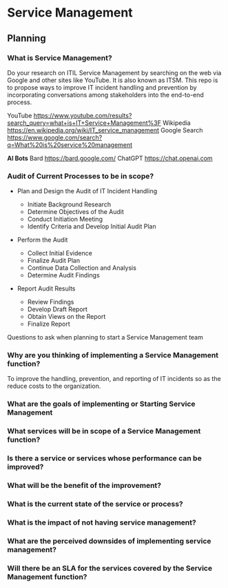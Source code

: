 # Service Management
## Planning ##
### What is Service Management?

Do your research on ITIL Service Management by searching on the web via Google and other sites like YouTube. It is also known as ITSM. This repo is to propose ways to improve IT incident handling and prevention by incorporating conversations among stakeholders into the end-to-end process.

YouTube https://www.youtube.com/results?search_query=what+is+IT+Service+Management%3F
Wikipedia https://en.wikipedia.org/wiki/IT_service_management
Google Search https://www.google.com/search?q=What%20is%20service%20management

**AI Bots**
Bard https://bard.google.com/
ChatGPT https://chat.openai.com


### Audit of Current Processes to be in scope?

- Plan and Design the Audit of IT Incident Handling 
	- Initiate Background Research
	- Determine Objectives of the Audit
	- Conduct Initiation Meeting
	- Identify Criteria and Develop Initial Audit Plan

- Perform the Audit
	- Collect Initial Evidence
	- Finalize Audit Plan
	- Continue Data Collection and Analysis
	- Determine Audit Findings

- Report Audit Results
	- Review Findings
	- Develop Draft Report
	- Obtain Views on the Report
	- Finalize Report


Questions to ask when planning to start a Service Management team
### Why are you thinking of implementing a Service Management function?

To improve the handling, prevention, and reporting of IT incidents so as the reduce costs to the organization.

### What are the goals of implementing or Starting Service Management
### What services will be in scope of a Service Management function?
### Is there a service or services whose performance can be improved?
### What will be the benefit of the improvement?
### What is the current state of the service or process?
### What is the impact of not having service management?
### What are the perceived downsides of implementing service management?
### Will there be an SLA for the services covered by the Service Management function?



